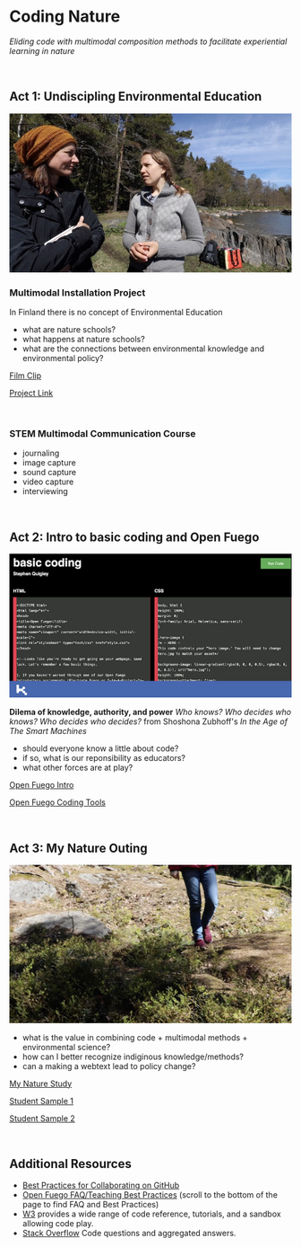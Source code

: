 # Coding Nature

*Eliding code with multimodal composition methods to facilitate experiential learning in nature*<p>&nbsp;</p>

## Act 1: Undiscipling Environmental Education

![Still of interviewer / interviewee from Undisciplining Nature Project](interview.jpg)

### Multimodal Installation Project

In Finland there is no concept of Environmental Education


* what are nature schools?
* what happens at nature schools?
* what are the connections between environmental knowledge and environmental policy?

[Film Clip](https://youtu.be/P0ZLPQHUHEo)

[Project Link](https://sites.pitt.edu/~sjq4/UnDisciplining/) 
<p>&nbsp;</p>

### STEM Multimodal Communication Course

* journaling
* image capture
* sound capture
* video capture
* interviewing<p>&nbsp;</p>


## Act 2: Intro to basic coding and Open Fuego

![Screenshot of code editor](code.png)

**Dilema of knowledge, authority, and power** *Who knows? Who decides who knows? Who decides who decides?* from Shoshona Zubhoff's *In the Age of The Smart Machines*

* should everyone know a little about code?
* if so, what is our reponsibility as educators?
* what other forces are at play? 


[Open Fuego Intro](https://sjquigley.github.io/Open-Fuego-Presentation/)

[Open Fuego Coding Tools](https://open-fuego.github.io/Open-Fuego-Coding-Tools/)<p>&nbsp;</p>


## Act 3: My Nature Outing

![Child walking through the woods](naturewalk.jpg)

* what is the value in combining code + multimodal methods + environmental science?
* how can I better recognize indiginous knowledge/methods?
* can a making a webtext lead to policy change? 

[My Nature Study](https://sites.pitt.edu/~sjq4/)

[Student Sample 1](https://sjquigley.github.io/My-Nature-Outing-Sample-Student-1/)

[Student Sample 2](https://sjquigley.github.io/My-Nature-Outing-Sample-Student-2/)

<p>&nbsp;</p>


## Additional Resources
- [Best Practices for Collaborating on GitHub](https://github.com/sjquigley/GitHub-in-the-Tech-Comm-Classroom)
- [Open Fuego FAQ/Teaching Best Practices](https://open-fuego.github.io/Open-Fuego-Coding-Tools/) (scroll to the bottom of the page to find FAQ and Best Practices)
- [W3](https://www.w3schools.com) provides a wide range of code reference, tutorials, and a sandbox allowing code play.
- [Stack Overflow](https://stackoverflow.com) Code questions and aggregated answers.




